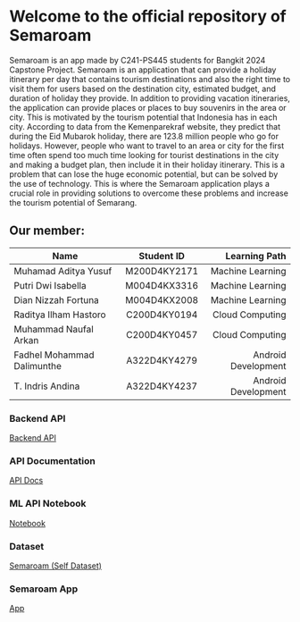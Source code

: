# Welcome to the official repository of Semaroam
Semaroam is an app made by C241-PS445 students for Bangkit 2024 Capstone Project.
Semaroam is an application that can provide a holiday itinerary per day that contains tourism destinations and also the right time to visit them for users based on the destination city, estimated budget, and duration of holiday they provide. In addition to providing vacation itineraries, the application can provide places or places to buy souvenirs in the area or city. This is motivated by the tourism potential that Indonesia has in each city. According to data from the Kemenparekraf website, they predict that during the Eid Mubarok holiday, there are 123.8 million people who go for holidays. However, people who want to travel to an area or city for the first time often spend too much time looking for tourist destinations in the city and making a budget plan, then include it in their holiday itinerary. This is a problem that can lose the huge economic potential, but can be solved by the use of technology. This is where the Semaroam application plays a crucial role in providing solutions to overcome these problems and increase the tourism potential of Semarang.

## Our member:

| Name        | Student ID           | Learning Path  |
| ------------- |:-------------:| -----:|
| Muhamad Aditya Yusuf | M200D4KY2171 |  Machine Learning |
|  Putri Dwi Isabella | M004D4KX3316 |  Machine Learning |
| Dian Nizzah Fortuna | M004D4KX2008 |  Machine Learning |
| Raditya Ilham Hastoro | C200D4KY0194 | Cloud Computing |
| Muhammad Naufal Arkan |C200D4KY0457 | Cloud Computing |
| Fadhel Mohammad Dalimunthe |A322D4KY4279 | Android Development |
| T. Indris Andina | A322D4KY4237 | Android Development |

### Backend API
[Backend API](https://api-semaroam-zzwmfkvm2q-et.a.run.app/)
### API Documentation
[API Docs](https://api-semaroam-zzwmfkvm2q-et.a.run.app/)
### ML API Notebook
[Notebook](https://github.com/Semaroam/CapstoneProject-ML)
### Dataset
[Semaroam (Self Dataset)](https://raw.githubusercontent.com/Semaroam/CapstoneProject-ML/main/dataset/rea/all_tourism_semarang.csv)
### Semaroam App
[App](https://drive.google.com/file/d/1OqZwxfi3wYTSUnltCelyqQELal67_8Z6/view?usp=sharing)
